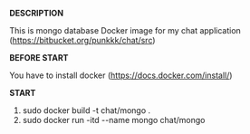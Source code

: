 **DESCRIPTION**

This is mongo database Docker image for my chat application (https://bitbucket.org/punkkk/chat/src)

**BEFORE START**

You have to install docker (https://docs.docker.com/install/)

**START**
1. sudo docker build -t chat/mongo .
2. sudo docker run -itd --name mongo chat/mongo